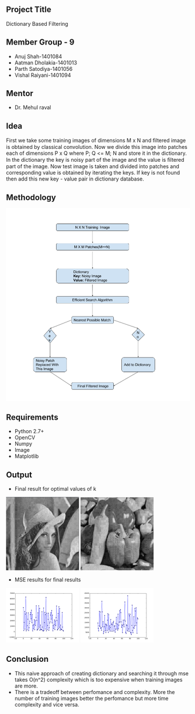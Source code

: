 ## Project Title
Dictionary Based Filtering

## Member Group - 9
- Anuj Shah-1401084
- Aatman Dholakia-1401013
- Parth Satodiya-1401056
- Vishal Raiyani-1401094

## Mentor
- Dr. Mehul raval 


## Idea

First we take some training images of dimensions M x N
and ﬁltered image is obtained by classical convolution. Now
we divide this image into patches each of dimensions P x
Q where P; Q <= M; N and store it in the dictionary. In the
dictionary the key is noisy part of the image and the value is
ﬁltered part of the image. Now test image is taken and divided
into patches and corresponding value is obtained by iterating
the keys. If key is not found then add this new key - value
pair in dictionary database.

## Methodology
<img src = "https://github.com/ParthBS/Dictionary_Based_Filtering/raw/master/DSP_Flowchart.png" alt="https://github.com/ParthBS/Dictionary_Based_Filtering/raw/master/DSP_Flowchart.png">
    
## Requirements
- Python 2.7+
- OpenCV
- Numpy
- Image
- Matplotlib

## Output

- Final result for optimal values of k


<img src="https://github.com/ParthBS/Dictionary_Based_Filtering/raw/master/Outputs/lenna_final_1500.png" width="200" alt="https://github.com/ParthBS/Dictionary_Based_Filtering/raw/master/Outputs/lenna_final_1500.png"/> <img src="https://github.com/ParthBS/Dictionary_Based_Filtering/raw/master/Outputs/veg_final_2000.png" width="200" alt="https://github.com/ParthBS/Dictionary_Based_Filtering/raw/master/Outputs/veg_final_2000.png"/> 
<br>
- MSE results for final results


<img src="https://github.com/ParthBS/Dictionary_Based_Filtering/raw/master/Outputs/lenna_mse_1500.png" width="200" alt="https://github.com/ParthBS/Dictionary_Based_Filtering/raw/master/Outputs/lenna_mse_1500.png"/> <img src="https://github.com/ParthBS/Dictionary_Based_Filtering/raw/master/Outputs/figure_1-1.png" width="200" alt="https://github.com/ParthBS/Dictionary_Based_Filtering/raw/master/Outputs/figure_1-1.png"/> 

## Conclusion

- This naive approach of creating dictionary and searching it through mse takes O(n^2) complexity which is too expensive when training images are more.
- There is a tradeoff between perfomance and complexity. More the number of training images better the perfomance but more time complexity and vice versa.

